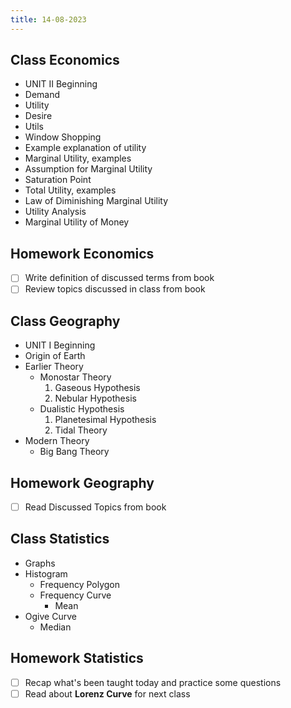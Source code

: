 ```yaml
---
title: 14-08-2023
---
```


## Class Economics
- UNIT II Beginning
- Demand
- Utility
- Desire
- Utils
- Window Shopping
- Example explanation of utility
- Marginal Utility, examples
- Assumption for Marginal Utility
- Saturation Point
- Total Utility, examples
- Law of Diminishing Marginal Utility
- Utility Analysis
- Marginal Utility of Money


## Homework Economics
- [ ] Write definition of discussed terms from book
- [ ] Review topics discussed in class from book

## Class Geography
- UNIT I Beginning
- Origin of Earth
- Earlier Theory
	- Monostar Theory
		1. Gaseous Hypothesis
		2. Nebular Hypothesis
	- Dualistic Hypothesis
		1. Planetesimal Hypothesis
		2. Tidal Theory
- Modern Theory
	- Big Bang Theory


## Homework Geography
- [ ] Read Discussed Topics from book


## Class Statistics
- Graphs
- Histogram
	- Frequency Polygon 
	- Frequency Curve
		- Mean
- Ogive Curve
	- Median


## Homework Statistics
- [ ] Recap what's been taught today and practice some questions
- [ ] Read about **Lorenz Curve** for next class